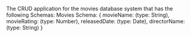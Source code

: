 The CRUD application for the movies database system that has the
following Schemas:
Movies Schema:
{
movieName: (type: String),
movieRating: (type: Number),
releasedDate: (type: Date),
directorName: (type: String)
}
